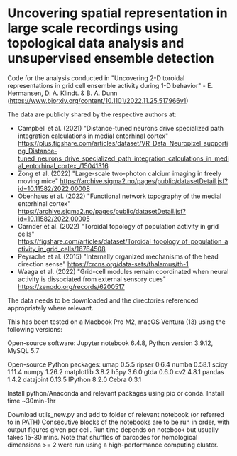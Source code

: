 # Uncovering spatial representation in large scale recordings using topological data analysis and unsupervised ensemble detection

Code for the analysis conducted in "Uncovering 2-D toroidal representations in grid cell ensemble activity during 1-D behavior" - E. Hermansen, D. A. Klindt. & B. A. Dunn (https://www.biorxiv.org/content/10.1101/2022.11.25.517966v1)

The data are publicly shared by the respective authors at: 
- Campbell et al. (2021) "Distance-tuned neurons drive specialized path integration calculations in medial entorhinal cortex" https://plus.figshare.com/articles/dataset/VR_Data_Neuropixel_supporting_Distance-tuned_neurons_drive_specialized_path_integration_calculations_in_medial_entorhinal_cortex_/15041316
- Zong et al. (2022) "Large-scale two-photon calcium imaging in freely moving mice" https://archive.sigma2.no/pages/public/datasetDetail.jsf?id=10.11582/2022.00008
- Obenhaus et al. (2022) "Functional network topography of the medial entorhinal cortex" https://archive.sigma2.no/pages/public/datasetDetail.jsf?id=10.11582/2022.00005
- Garnder et al. (2022) "Toroidal topology of population activity in grid cells" https://figshare.com/articles/dataset/Toroidal_topology_of_population_activity_in_grid_cells/16764508
- Peyrache et al. (2015) "Internally organized mechanisms of the head direction sense" https://crcns.org/data-sets/thalamus/th-1
- Waaga et al. (2022) "Grid-cell modules remain coordinated when neural activity is dissociated from external sensory cues" https://zenodo.org/records/6200517

The data needs to be downloaded and the directories referenced appropriately where relevant.

This has been tested on a Macbook Pro M2, macOS Ventura (13) using the following versions:

Open-source software: Jupyter notebook 6.4.8, Python version 3.9.12, MySQL 5.7
 
Open-source Python packages:
umap  0.5.5
ripser 0.6.4
numba 0.58.1
scipy 1.11.4
numpy 1.26.2
matplotlib 3.8.2
h5py 3.6.0
gtda 0.6.0
cv2 4.8.1
pandas 1.4.2
datajoint 0.13.5
IPython 8.2.0
Cebra 0.3.1

Install python/Anaconda and relevant packages using pip or conda. 
Install time ~30min-1hr

Download utils_new.py and add to folder of relevant notebook (or referred to in PATH)
Consecutive blocks of the notebooks are to be run in order, with output figures given per cell.
Run time depends on notebook but usually takes 15-30 mins. 
Note that shuffles of barcodes for homological dimensions >= 2 were run using a high-performance computing cluster. 
